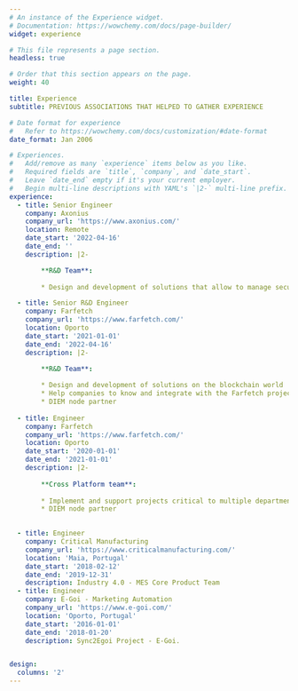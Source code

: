 ```yaml
---
# An instance of the Experience widget.
# Documentation: https://wowchemy.com/docs/page-builder/
widget: experience

# This file represents a page section.
headless: true

# Order that this section appears on the page.
weight: 40

title: Experience
subtitle: PREVIOUS ASSOCIATIONS THAT HELPED TO GATHER EXPERIENCE

# Date format for experience
#   Refer to https://wowchemy.com/docs/customization/#date-format
date_format: Jan 2006

# Experiences.
#   Add/remove as many `experience` items below as you like.
#   Required fields are `title`, `company`, and `date_start`.
#   Leave `date_end` empty if it's your current employer.
#   Begin multi-line descriptions with YAML's `|2-` multi-line prefix.
experience:
  - title: Senior Engineer
    company: Axonius
    company_url: 'https://www.axonius.com/'
    location: Remote
    date_start: '2022-04-16'
    date_end: ''
    description: |2-

        **R&D Team**:
        
        * Design and development of solutions that allow to manage security assets

  - title: Senior R&D Engineer
    company: Farfetch
    company_url: 'https://www.farfetch.com/'
    location: Oporto
    date_start: '2021-01-01'
    date_end: '2022-04-16'
    description: |2-

        **R&D Team**:
        
        * Design and development of solutions on the blockchain world
        * Help companies to know and integrate with the Farfetch projects
        * DIEM node partner
        
  - title: Engineer
    company: Farfetch
    company_url: 'https://www.farfetch.com/'
    location: Oporto
    date_start: '2020-01-01'
    date_end: '2021-01-01'
    description: |2-
        
        **Cross Platform team**:
        
        * Implement and support projects critical to multiple departments at Farfetch
        * DIEM node partner

        
  - title: Engineer
    company: Critical Manufacturing
    company_url: 'https://www.criticalmanufacturing.com/'
    location: 'Maia, Portugal'
    date_start: '2018-02-12'
    date_end: '2019-12-31'
    description: Industry 4.0 - MES Core Product Team
  - title: Engineer
    company: E-Goi - Marketing Automation
    company_url: 'https://www.e-goi.com/'
    location: 'Oporto, Portugal'
    date_start: '2016-01-01'
    date_end: '2018-01-20'
    description: Sync2Egoi Project - E-Goi.


design:
  columns: '2'
---
```


